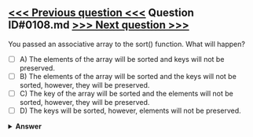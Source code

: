 [<<< Previous question <<<](0107.md)   Question ID#0108.md   [>>> Next question >>>](0109.md)
---

You passed an associative array to the sort() function. What will happen?

- [ ] A) The elements of the array will be sorted and keys will not be preserved.
- [ ] B) The elements of the array will be sorted and the keys will not be sorted, however, they will be preserved.
- [ ] C) The key of the array will be sorted and the elements will not be sorted, however, they will be preserved.
- [ ] D) The keys will be sorted, however, elements will not be preserved.

<details><summary><b>Answer</b></summary>
<p>
  Answer: <strong>A</strong>
</p>
</details>
